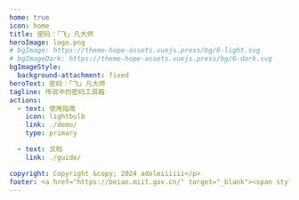 ```yaml
---
home: true
icon: home
title: 密码：「飞」凡大师
heroImage: logo.png
# bgImage: https://theme-hope-assets.vuejs.press/bg/6-light.svg
# bgImageDark: https://theme-hope-assets.vuejs.press/bg/6-dark.svg
bgImageStyle:
  background-attachment: fixed
heroText: 密码：「飞」凡大师
tagline: 传说中的密码工具箱
actions:
  - text: 使用指南
    icon: lightbulb
    link: ./demo/
    type: primary

  - text: 文档
    link: ./guide/

copyright: Copyright &copy; 2024 adoleiiiiii</p>
footer: <a href="https://beian.miit.gov.cn/" target="_blank"><span style="color:#EFCCCC">皖ICP备2024046510号-1</span></a>
---
```

<!-- 
这是项目主页的案例。你可以在这里放置你的主体内容。

想要使用此布局，你需要在页面 front matter 中设置 `home: true`。

配置项的相关说明详见 [项目主页配置](https://theme-hope.vuejs.press/zh/guide/layout/home/)。
 -->
